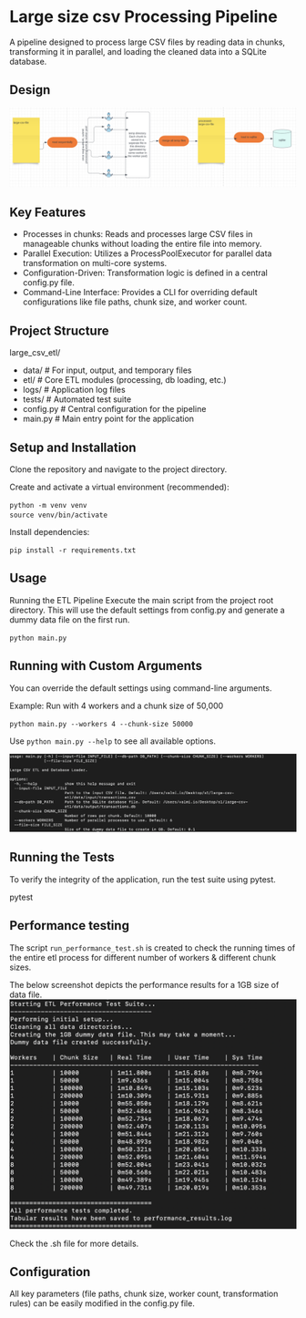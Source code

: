 # Large size csv Processing Pipeline

A pipeline designed to process large CSV files by reading data in chunks, transforming it in parallel, and loading the cleaned data into a SQLite database.

## Design

![alt text](image.png)

## Key Features

- Processes in chunks: Reads and processes large CSV files in manageable chunks without loading the entire file into memory.
- Parallel Execution: Utilizes a ProcessPoolExecutor for parallel data transformation on multi-core systems.
- Configuration-Driven: Transformation logic is defined in a central config.py file.
- Command-Line Interface: Provides a CLI for overriding default configurations like file paths, chunk size, and worker count.

## Project Structure

large_csv_etl/ <br/>

- data/ # For input, output, and temporary files <br/>
- etl/ # Core ETL modules (processing, db loading, etc.) <br/>
- logs/ # Application log files <br/>
- tests/ # Automated test suite <br/>
- config.py # Central configuration for the pipeline <br/>
- main.py # Main entry point for the application <br/>

## Setup and Installation

Clone the repository and navigate to the project directory.

Create and activate a virtual environment (recommended):

`python -m venv venv` <br/>
`source venv/bin/activate`

Install dependencies:

`pip install -r requirements.txt`

## Usage

Running the ETL Pipeline
Execute the main script from the project root directory. This will use the default settings from config.py and generate a dummy data file on the first run.

`python main.py`

## Running with Custom Arguments

You can override the default settings using command-line arguments.

Example: Run with 4 workers and a chunk size of 50,000

`python main.py --workers 4 --chunk-size 50000`

Use `python main.py --help` to see all available options.

![alt text](image-1.png)

## Running the Tests <br/>

To verify the integrity of the application, run the test suite using pytest.

pytest

## Performance testing

The script `run_performance_test.sh` is created to check the running times of the entire etl process for different number of workers & different chunk sizes. <br/>

The below screenshot depicts the performance results for a 1GB size of data file. <br/>
![alt text](image-2.png)

Check the .sh file for more details.

## Configuration

All key parameters (file paths, chunk size, worker count, transformation rules) can be easily modified in the config.py file.
